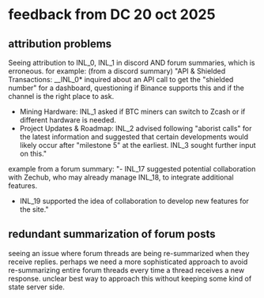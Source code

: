 # feedback from DC 20 oct 2025
## attribution problems
Seeing attribution to INL_0, INL_1 in discord AND forum summaries, which is erroneous.
for example: (from a discord summary)
"API & Shielded Transactions: __INL_0* inquired about an API call to get the "shielded number" for a dashboard, questioning if Binance supports this and if the channel is the right place to ask.
- Mining Hardware: INL_1 asked if BTC miners can switch to Zcash or if different hardware is needed.
- Project Updates & Roadmap: INL_2 advised following "aborist calls" for the latest information and suggested that certain developments would likely occur after "milestone 5" at the earliest. INL_3 sought further input on this."

example from a forum summary:
"-   INL_17 suggested potential collaboration with Zechub, who may already manage INL_18, to integrate additional features.
-   INL_19 supported the idea of collaboration to develop new features for the site."

## redundant summarization of forum posts
seeing an issue where forum threads are being re-summarized when they receive replies.  perhaps we need a more sophisticated approach to avoid re-summarizing entire forum threads every time a thread receives a new response.  unclear best way to approach this without keeping some kind of state server side.

